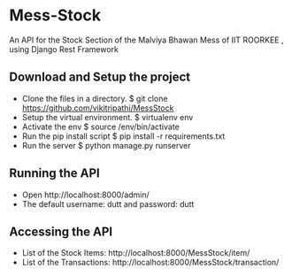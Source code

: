 Mess-Stock
=========
An API for the Stock Section of the Malviya Bhawan Mess of IIT ROORKEE , using Django Rest Framework

Download and Setup the project
------------------------------
- Clone the files in a directory. $ git clone https://github.com/vikitripathi/MessStock
- Setup the virtual environment. $ virtualenv env
- Activate the env $ source /env/bin/activate
- Run the pip install script $ pip install -r requirements.txt
- Run the server $ python manage.py runserver

Running the API
---------------
- Open http://localhost:8000/admin/
- The default username: dutt and password: dutt

Accessing the API
-----------------
- List of the Stock Items: http://localhost:8000/MessStock/item/
- List of the Transactions: http://localhost:8000/MessStock/transaction/

